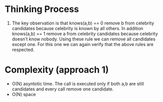 # Thinking Process 

1. The key observation is that knows(a,b) == 0 remove b from celebrity candidates because celebrity is known by all others. 
   In addition knows(a,b) == 1 remove a from celebrity candidates because celebrity doesn't know nobody. Using these rule we can remove all candidates except one. For this one we can again verify that the above rules are respected.

# Complexity (approach 1)

* O(N) asyntotic time. The call is executed only if both a,b are still candidates and every call remove one candidate.
* O(N) space







